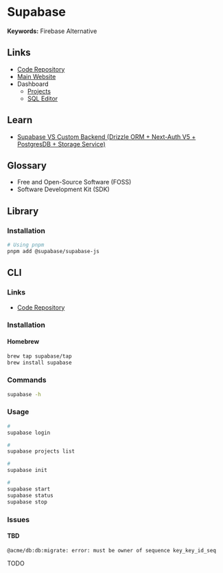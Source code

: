 # Supabase

**Keywords:** Firebase Alternative

## Links

- [Code Repository](https://github.com/supabase/supabase)
- [Main Website](https://supabase.io)
- Dashboard
  - [Projects](https://supabase.com/dashboard/projects)
  - [SQL Editor](https://supabase.com/dashboard/project/_/sql/new)

## Learn

- [Supabase VS Custom Backend (Drizzle ORM + Next-Auth V5 + PostgresDB + Storage Service)](https://youtube.com/watch?v=XcZu3aKqedQ)

## Glossary

- Free and Open-Source Software (FOSS)
- Software Development Kit (SDK)

## Library

### Installation

```sh
# Using pnpm
pnpm add @supabase/supabase-js
```

<!--
@supabase/ssr

"db:start": "supabase start",
"db:stop": "supabase stop",
-->

## CLI

### Links

- [Code Repository](https://github.com/supabase/cli)

### Installation

#### Homebrew

```sh
brew tap supabase/tap
brew install supabase
```

### Commands

```sh
supabase -h
```

### Usage

```sh
#
supabase login

#
supabase projects list

#
supabase init

#
supabase start
supabase status
supabase stop
```

<!--
supabase reset
supabase link
supabase gen types typescript --local --schema public > types_db.ts
supabase db dump --data-only -f ./seed.sql
supabase db diff | npx supabase migration new
supabase push
supabase pull
-->

### Issues

#### TBD

```log
@acme/db:db:migrate: error: must be owner of sequence key_key_id_seq
```

TODO
